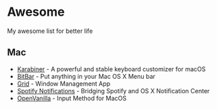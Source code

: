 # Awesome

My awesome list for better life

## Mac

- [Karabiner](https://pqrs.org/osx/karabiner/) - A powerful and stable keyboard customizer for macOS
- [BitBar](https://getbitbar.com/) - Put anything in your Mac OS X Menu bar
- [Grid](https://mildgrind.com/) - Window Management App
- [Spotify Notifications](http://spotify-notifications.citruspi.io/) - Bridging Spotify and OS X Notification Center
- [OpenVanilla](https://openvanilla.org/) - Input Method for MacOS

